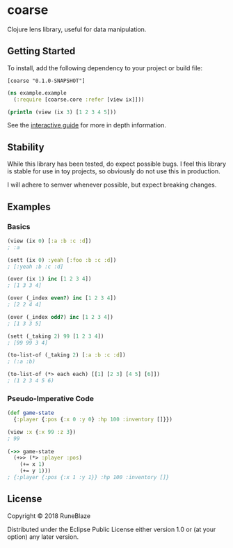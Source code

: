 # coarse

Clojure lens library, useful for data manipulation.

## Getting Started

To install, add the following dependency to your project or build file:

```
[coarse "0.1.0-SNAPSHOT"]
```

```clojure
(ns example.example
  (:require [coarse.core :refer [view ix]]))

(println (view (ix 3) [1 2 3 4 5]))
```

See the [interactive guide](https://coarse-docs.netlify.com/) for more in depth information.

## Stability

While this library has been tested, do expect possible
bugs. I feel this library is stable for use in toy projects,
so obviously do not use this in production.

I will adhere to semver whenever possible, but expect breaking
changes.

## Examples


### Basics

```clojure
(view (ix 0) [:a :b :c :d])
; :a

(sett (ix 0) :yeah [:foo :b :c :d])
; [:yeah :b :c :d]

(over (ix 1) inc [1 2 3 4])
; [1 3 3 4]

(over (_index even?) inc [1 2 3 4])
; [2 2 4 4]

(over (_index odd?) inc [1 2 3 4])
; [1 3 3 5]

(sett (_taking 2) 99 [1 2 3 4])
; [99 99 3 4]

(to-list-of (_taking 2) [:a :b :c :d])
; (:a :b)

(to-list-of (*> each each) [[1] [2 3] [4 5] [6]])
; (1 2 3 4 5 6)
```


### Pseudo-Imperative Code

```clojure
(def game-state
  {:player {:pos {:x 0 :y 0} :hp 100 :inventory []}})

(view :x {:x 99 :z 3})
; 99
  
(->> game-state
  (+>> (*> :player :pos)
    (+= x 1)
    (+= y 1)))
; {:player {:pos {:x 1 :y 1}} :hp 100 :inventory []}
```

## License

Copyright © 2018 RuneBlaze

Distributed under the Eclipse Public License either version 1.0 or (at
your option) any later version.

